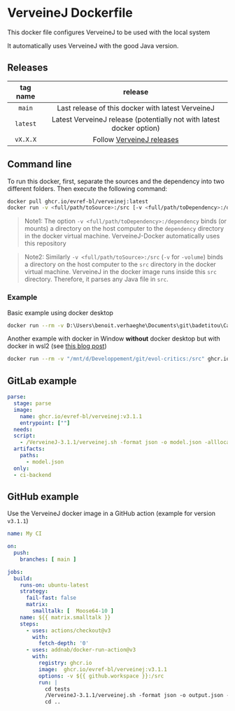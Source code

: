 # VerveineJ Dockerfile

This docker file configures VerveineJ to be used with the local system

It automatically uses VerveineJ with the good Java version.

## Releases 

| tag name | release |
| :---: | :---: |
| `main` | Last release of this docker with latest VerveineJ |
| `latest` | Latest VerveineJ release (potentially not with latest docker option) |
| `vX.X.X` | Follow [VerveineJ releases](https://github.com/moosetechnology/VerveineJ) |

## Command line

To run this docker, first, separate the sources and the dependency into two different folders.
Then execute the following command:

```sh
docker pull ghcr.io/evref-bl/verveinej:latest
docker run -v <full/path/toSource>:/src [-v <full/path/toDependency>:/dependency] ghcr.io/evref-bl/verveinej:latest <verveineJOption>
```

> Note1: The option `-v <full/path/toDependency>:/dependency` binds (or mounts) a directory on the host computer to the `dependency` directory in the docker virtual machine.
> VerveineJ-Docker automatically uses this repository

> Note2: Similarly `-v <full/path/toSource>:/src` (`-v` for `-volume`) binds a directory on the host computer to the `src` directory in the docker virtual machine.
> VerveineJ in the docker image runs inside this `src` directory. Therefore, it parses any Java file in `src`.

### Example

Basic example using docker desktop

```sh
docker run --rm -v D:\Users\benoit.verhaeghe\Documents\git\badetitou\Carrefour\testing\src\:/src ghcr.io/evref-bl/verveinej:latest -format json -o testoutput.json
```

Another example with docker in Window **without** docker desktop but with docker in wsl2 (see [this blog post](https://dev.to/_nicolas_louis_/how-to-run-docker-on-windows-without-docker-desktop-hik))

```sh
docker run --rm -v "/mnt/d/Developpement/git/evol-critics:/src" ghcr.io/evref-bl/verveinej:latest -Xmx16g -- -format json -alllocals -anchor assoc -o output.json
```

## GitLab example

```yml
parse:
  stage: parse
  image:     
    name: ghcr.io/evref-bl/verveinej:v3.1.1
    entrypoint: [""]
  needs:
  script:
    - /VerveineJ-3.1.1/verveinej.sh -format json -o model.json -alllocals -anchor assoc -autocp ./repo ./src
  artifacts:
    paths:
      - model.json
  only:
  - ci-backend
```

## GitHub example

Use the VerveineJ docker image in a GitHub action (example for version `v3.1.1`)

```yml
name: My CI

on:
  push:
    branches: [ main ]

jobs:
  build:
    runs-on: ubuntu-latest
    strategy:
      fail-fast: false
      matrix:
        smalltalk: [  Moose64-10 ]
    name: ${{ matrix.smalltalk }}
    steps:
      - uses: actions/checkout@v3
        with:
          fetch-depth: '0'
      - uses: addnab/docker-run-action@v3
        with:
          registry: ghcr.io
          image:  ghcr.io/evref-bl/verveinej:v3.1.1
          options: -v ${{ github.workspace }}:/src
          run: |
            cd tests
            /VerveineJ-3.1.1/verveinej.sh -format json -o output.json -alllocals -anchor assoc .
            cd ..
```
